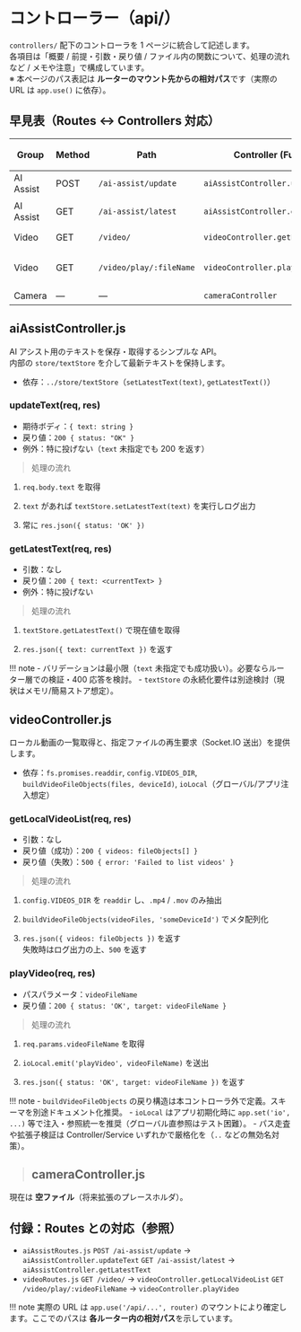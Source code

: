# コントローラー（api/）

`controllers/` 配下のコントローラを 1 ページに統合して記述します。  
各項目は「概要 / 前提・引数・戻り値 / ファイル内の関数について、処理の流れなど / メモや注意」で構成しています。  
※ 本ページのパス表記は **ルーターのマウント先からの相対パス**です（実際の URL は `app.use()` に依存）。

## **早見表（Routes ↔ Controllers 対応）**

| Group         | Method | Path                     | Controller (Function)                | 成功時レスポンス例                     | 副作用 / 備考 |
|---------------|--------|--------------------------|--------------------------------------|----------------------------------------|---------------|
| AI Assist     | POST   | `/ai-assist/update`      | `aiAssistController.updateText`      | `{ status: "OK" }`                     | `textStore.setLatestText(text)` |
| AI Assist     | GET    | `/ai-assist/latest`      | `aiAssistController.getLatestText`   | `{ text: "<current>" }`                | なし |
| Video         | GET    | `/video/`                | `videoController.getLocalVideoList`  | `{ videos: [...] }`                    | `config.VIDEOS_DIR` を走査 |
| Video         | GET    | `/video/play/:fileName`  | `videoController.playVideo`          | `{ status: "OK", target: "<name>" }`   | `ioLocal.emit("playVideo", fileName)` |
| Camera        | —      | —                        | `cameraController`                   | —                                      | **空ファイル（プレースホルダ）** |

## **aiAssistController.js**

AI アシスト用のテキストを保存・取得するシンプルな API。  
内部の `store/textStore` を介して最新テキストを保持します。

- 依存：`../store/textStore`（`setLatestText(text)`, `getLatestText()`）

### **updateText(req, res)**

- 期待ボディ：`{ text: string }`
- 戻り値：`200 { status: "OK" }`
- 例外：特に投げない（`text` 未指定でも 200 を返す）

> 処理の流れ

1) `req.body.text` を取得  

2) `text` があれば `textStore.setLatestText(text)` を実行しログ出力  

3) 常に `res.json({ status: 'OK' })`  

### **getLatestText(req, res)**

- 引数：なし
- 戻り値：`200 { text: <currentText> }`
- 例外：特に投げない

> 処理の流れ

1) `textStore.getLatestText()` で現在値を取得  

2) `res.json({ text: currentText })` を返す  

!!! note
    - バリデーションは最小限（`text` 未指定でも成功扱い）。必要ならルーター層での検証・400 応答を検討。
    - `textStore` の永続化要件は別途検討（現状はメモリ/簡易ストア想定）。

## **videoController.js**

ローカル動画の一覧取得と、指定ファイルの再生要求（Socket.IO 送出）を提供します。

- 依存：`fs.promises.readdir`, `config.VIDEOS_DIR`, `buildVideoFileObjects(files, deviceId)`, `ioLocal`（グローバル/アプリ注入想定）

### **getLocalVideoList(req, res)**

- 引数：なし
- 戻り値（成功）：`200 { videos: fileObjects[] }`
- 戻り値（失敗）：`500 { error: 'Failed to list videos' }`

> 処理の流れ

1) `config.VIDEOS_DIR` を `readdir` し、`.mp4` / `.mov` のみ抽出  

2) `buildVideoFileObjects(videoFiles, 'someDeviceId')` でメタ配列化  

3) `res.json({ videos: fileObjects })` を返す  
    失敗時はログ出力の上、`500` を返す  

### **playVideo(req, res)**

- パスパラメータ：`videoFileName`
- 戻り値：`200 { status: 'OK', target: videoFileName }`

> 処理の流れ

1) `req.params.videoFileName` を取得  

2) `ioLocal.emit('playVideo', videoFileName)` を送出  

3) `res.json({ status: 'OK', target: videoFileName })` を返す  

!!! note
    - `buildVideoFileObjects` の戻り構造は本コントローラ外で定義。スキーマを別途ドキュメント化推奨。
    - `ioLocal` はアプリ初期化時に `app.set('io', ...)` 等で注入・参照統一を推奨（グローバル直参照はテスト困難）。
    - パス走査や拡張子検証は Controller/Service いずれかで厳格化を（`..` などの無効名対策）。

> ## **cameraController.js**

現在は **空ファイル**（将来拡張のプレースホルダ）。

## **付録：Routes との対応（参照）**

- `aiAssistRoutes.js`
  `POST /ai-assist/update` → `aiAssistController.updateText`
  `GET /ai-assist/latest` → `aiAssistController.getLatestText`
- `videoRoutes.js`
  `GET /video/` → `videoController.getLocalVideoList`
  `GET /video/play/:videoFileName` → `videoController.playVideo`

!!! note
    実際の URL は `app.use('/api/...', router)` のマウントにより確定します。ここでのパスは **各ルーター内の相対パス**を示しています。
